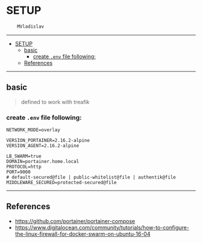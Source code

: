 # SETUP

```sh
    MVladislav
```

---

- [SETUP](#setup)
  - [basic](#basic)
    - [create `.env` file following:](#create-env-file-following)
  - [References](#references)

---

## basic

> defined to work with treafik

### create `.env` file following:

```env
NETWORK_MODE=overlay

VERSION_PORTAINER=2.16.2-alpine
VERSION_AGENT=2.16.2-alpine

LB_SWARM=true
DOMAIN=portainer.home.local
PROTOCOL=http
PORT=9000
# default-secured@file | public-whitelist@file | authentik@file
MIDDLEWARE_SECURED=protected-secured@file
```

---

## References

- <https://github.com/portainer/portainer-compose>
- <https://www.digitalocean.com/community/tutorials/how-to-configure-the-linux-firewall-for-docker-swarm-on-ubuntu-16-04>
